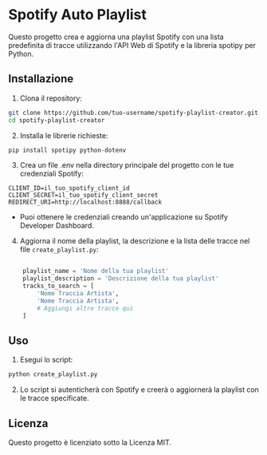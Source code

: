 # Spotify Auto Playlist

Questo progetto crea e aggiorna una playlist Spotify con una lista predefinita di tracce utilizzando l'API Web di Spotify e la libreria spotipy per Python.

## Installazione

1. Clona il repository:

```bash
git clone https://github.com/tuo-username/spotify-playlist-creator.git
cd spotify-playlist-creator
```

2. Installa le librerie richieste:

```bash
pip install spotipy python-dotenv
```

3. Crea un file .env nella directory principale del progetto con le tue credenziali Spotify:

```plaintext
CLIENT_ID=il_tuo_spotify_client_id
CLIENT_SECRET=il_tuo_spotify_client_secret
REDIRECT_URI=http://localhost:8888/callback
```

- Puoi ottenere le credenziali creando un'applicazione su Spotify Developer Dashboard.

4. Aggiorna il nome della playlist, la descrizione e la lista delle tracce nel file `create_playlist.py`:

```python

    playlist_name = 'Nome della tua playlist'
    playlist_description = 'Descrizione della tua playlist'
    tracks_to_search = [
        'Nome Traccia Artista',
        'Nome Traccia Artista',
        # Aggiungi altre tracce qui
    ]
```

## Uso

1. Esegui lo script:

```bash
python create_playlist.py
```

2. Lo script si autenticherà con Spotify e creerà o aggiornerà la playlist con le tracce specificate.

## Licenza

Questo progetto è licenziato sotto la Licenza MIT.
